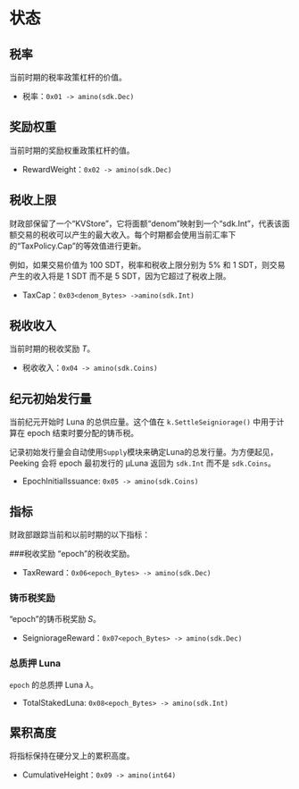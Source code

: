<!--
国库：2
-->

# 状态

## 税率

当前时期的税率政策杠杆的价值。

- 税率：`0x01 -> amino(sdk.Dec)`

## 奖励权重

当前时期的奖励权重政策杠杆的值。

- RewardWeight：`0x02 -> amino(sdk.Dec)`

## 税收上限

财政部保留了一个“KVStore”，它将面额“denom”映射到一个“sdk.Int”，代表该面额交易的税收可以产生的最大收入。每个时期都会使用当前汇率下的“TaxPolicy.Cap”的等效值进行更新。

例如，如果交易价值为 100 SDT，税率和税收上限分别为 5% 和 1 SDT，则交易产生的收入将是 1 SDT 而不是 5 SDT，因为它超过了税收上限。

- TaxCap：`0x03<denom_Bytes> ->amino(sdk.Int)`

## 税收收入

当前时期的税收奖励 $T$。

- 税收收入：`0x04 -> amino(sdk.Coins)`

## 纪元初始发行量

当前纪元开始时 Luna 的总供应量。这个值在 `k.SettleSeigniorage()` 中用于计算在 epoch 结束时要分配的铸币税。

记录初始发行量会自动使用`Supply`模块来确定Luna的总发行量。为方便起见，Peeking 会将 epoch 最初发行的 µLuna 返回为 `sdk.Int` 而不是 `sdk.Coins`。

- EpochInitialIssuance: `0x05 -> amino(sdk.Coins)`

## 指标
财政部跟踪当前和以前时期的以下指标：

###税收奖励
“epoch”的税收奖励。

- TaxReward：`0x06<epoch_Bytes> -> amino(sdk.Dec)`

### 铸币税奖励
“epoch”的铸币税奖励 $S$。

- SeigniorageReward：`0x07<epoch_Bytes> -> amino(sdk.Dec)`

### 总质押 Luna
`epoch` 的总质押 Luna $\lambda$。

- TotalStakedLuna: `0x08<epoch_Bytes> -> amino(sdk.Int)`

## 累积高度

将指标保持在硬分叉上的累积高度。

- CumulativeHeight：`0x09 -> amino(int64)` 